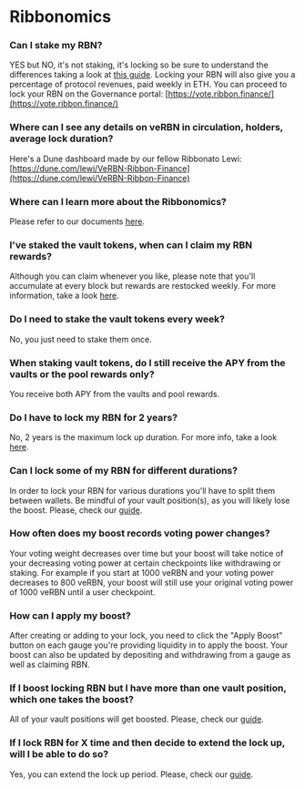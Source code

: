 # Ribbonomics

### Can I stake my RBN?

YES but NO, it's not staking, it's locking so be sure to understand the differences taking a look at [this guide](../ribbonomics/how-to-lock-rbn-boost-and-claim-protocol-revenues.md). Locking your RBN will also give you a percentage of protocol revenues, paid weekly in ETH. You can proceed to lock your RBN on the Governance portal: [https://vote.ribbon.finance/](https://vote.ribbon.finance/)

### Where can I see any details on veRBN in circulation, holders, average lock duration?

Here's a Dune dashboard made by our fellow Ribbonato Lewi: [https://dune.com/lewi/VeRBN-Ribbon-Finance](https://dune.com/lewi/VeRBN-Ribbon-Finance)

### Where can I learn more about the Ribbonomics?

Please refer to our documents [here](../ribbonomics/overview-and-rbn-tokenomics/).&#x20;

### I've staked the vault tokens, when can I claim my RBN rewards?

Although you can claim whenever you like, please note that you'll accumulate at every block but rewards are restocked weekly. For more information, take a look [here](../theta-vault/user-guides/how-to-stake-unstake-vault-shares-and-claim-rewards.md).

### Do I need to stake the vault tokens every week?

No, you just need to stake them once.

### When staking vault tokens, do I still receive the APY from the vaults or the pool rewards only?

You receive both APY from the vaults and pool rewards.

### Do I have to lock my RBN for 2 years?

No, 2 years is the maximum lock up duration. For more info, take a look [here](../ribbonomics/how-to-lock-rbn-boost-and-claim-protocol-revenues.md).

### Can I lock some of my RBN for different durations?

In order to lock your RBN for various durations you'll have to split them between wallets. Be mindful of your vault position(s), as you will likely lose the boost. Please, check our [guide](../ribbonomics/how-to-lock-rbn-boost-and-claim-protocol-revenues.md).

### How often does my boost records voting power changes?

Your voting weight decreases over time but your boost will take notice of your decreasing voting power at certain checkpoints like withdrawing or staking. For example if you start at 1000 veRBN and your voting power decreases to 800 veRBN, your boost will still use your original voting power of 1000 veRBN until a user checkpoint.

### How can I apply my boost?

After creating or adding to your lock, you need to click the "Apply Boost" button on each gauge you're providing liquidity in to apply the boost. Your boost can also be updated by depositing and withdrawing from a gauge as well as claiming RBN.&#x20;

### If I boost locking RBN but I have more than one vault position, which one takes the boost?

All of your vault positions will get boosted. Please, check our [guide](../ribbonomics/how-to-lock-rbn-boost-and-claim-protocol-revenues.md).

### If I lock RBN for X time and then decide to extend the lock up, will I be able to do so?

Yes, you can extend the lock up period. Please, check our [guide](../ribbonomics/how-to-lock-rbn-boost-and-claim-protocol-revenues.md).
